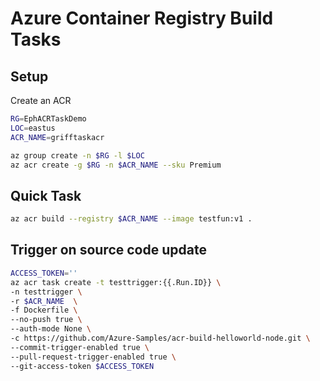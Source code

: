 # Azure Container Registry Build Tasks

## Setup

Create an ACR
```bash
RG=EphACRTaskDemo
LOC=eastus
ACR_NAME=grifftaskacr

az group create -n $RG -l $LOC
az acr create -g $RG -n $ACR_NAME --sku Premium
```

## Quick Task

```bash
az acr build --registry $ACR_NAME --image testfun:v1 .
```

## Trigger on source code update

```bash
ACCESS_TOKEN=''
az acr task create -t testtrigger:{{.Run.ID}} \
-n testtrigger \
-r $ACR_NAME  \
-f Dockerfile \
--no-push true \
--auth-mode None \
-c https://github.com/Azure-Samples/acr-build-helloworld-node.git \
--commit-trigger-enabled true \
--pull-request-trigger-enabled true \
--git-access-token $ACCESS_TOKEN
```
